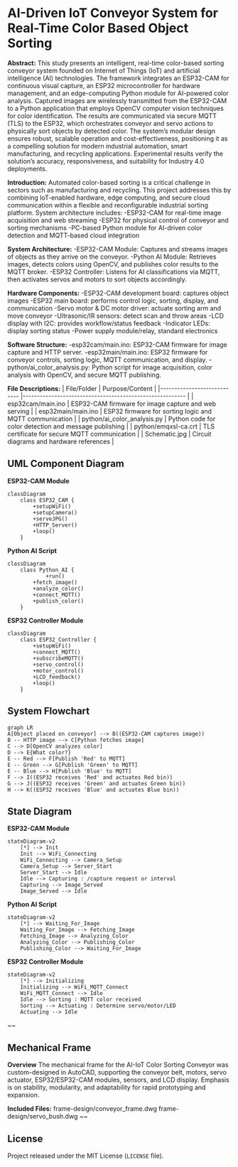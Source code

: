 
# AI-Driven IoT Conveyor System for Real-Time Color Based Object Sorting


**Abstract:**
This study presents an intelligent, real-time color-based sorting conveyor system founded on Internet of Things (IoT) and artificial intelligence (AI) technologies. The framework integrates an ESP32-CAM for continuous visual capture, an ESP32 microcontroller for hardware management, and an edge-computing Python module for AI-powered color analysis. Captured images are wirelessly transmitted from the ESP32-CAM to a Python application that employs OpenCV computer vision techniques for color identification. The results are communicated via secure MQTT (TLS) to the ESP32, which orchestrates conveyor and servo actions to physically sort objects by detected color. The system’s modular design ensures robust, scalable operation and cost-effectiveness, positioning it as a compelling solution for modern industrial automation, smart manufacturing, and recycling applications. Experimental results verify the solution’s accuracy, responsiveness, and suitability for Industry 4.0 deployments.

**Introduction:**
Automated color-based sorting is a critical challenge in sectors such as manufacturing and recycling. This project addresses this by combining IoT-enabled hardware, edge computing, and secure cloud communication within a flexible and reconfigurable industrial sorting platform.
System architecture includes:
-ESP32-CAM for real-time image acquisition and web streaming
-ESP32 for physical control of conveyor and sorting mechanisms
-PC-based Python module for AI-driven color detection and MQTT-based cloud integration

**System Architecture:**
-ESP32-CAM Module: Captures and streams images of objects as they arrive on the conveyor.
-Python AI Module: Retrieves images, detects colors using OpenCV, and publishes color results to the MQTT broker.
-ESP32 Controller: Listens for AI classifications via MQTT, then activates servos and motors to sort objects accordingly.

**Hardware Components:**
-ESP32-CAM development board: captures object images
-ESP32 main board: performs control logic, sorting, display, and communication
-Servo motor & DC motor driver: actuate sorting arm and move conveyor
-Ultrasonic/IR sensors: detect scan and throw areas
-LCD display with I2C: provides workflow/status feedback
-Indicator LEDs: display sorting status
-Power supply module/relay, standard electronics

**Software Structure:**
-esp32cam/main.ino: ESP32-CAM firmware for image capture and HTTP server.
-esp32main/main.ino: ESP32 firmware for conveyor controls, sorting logic, MQTT communication, and display.
-python/ai_color_analysis.py: Python script for image acquisition, color analysis with OpenCV, and secure MQTT publishing.

**File Descriptions:**
| File/Folder                	| Purpose/Content                                         	|
|----------------------------	|---------------------------------------------------------	|
| esp32cam/main.ino        	| ESP32-CAM firmware for image capture and web serving    	|
| esp32main/main.ino    	| ESP32 firmware for sorting logic and MQTT communication 	|
| python/ai_color_analysis.py   | Python code for color detection and message publishing  	|
| python/emqxsl-ca.crt          | TLS certificate for secure MQTT communication           	|
| Schematic.jpg    	| Circuit diagrams and hardware references                    	|

## UML Component Diagram

**ESP32-CAM Module**
```mermaid
classDiagram
    class ESP32_CAM {
        +setupWiFi()
        +setupCamera()
        +serveJPG()
        +HTTP_Server()
        +loop()
    }
```

**Python AI Script**
```mermaid
classDiagram
    class Python_AI {
		    +run()
        +fetch_image()
        +analyze_color()
        +connect_MQTT()
        +publish_color()
    }
```

**ESP32 Controller Module**
```mermaid
classDiagram
    class ESP32_Controller {
        +setupWiFi()
        +connect_MQTT()
        +subscribeMQTT()
        +servo_control()
        +motor_control()
        +LCD_feedback()
        +loop()
    }
```

## System Flowchart
```mermaid
graph LR
A[Object placed on conveyor] --> B((ESP32-CAM captures image))
B -- HTTP image --> C[Python fetches image]
C --> D[OpenCV analyzes color]
D --> E{What color?}
E -- Red --> F[Publish 'Red' to MQTT]
E -- Green --> G[Publish 'Green' to MQTT]
E -- Blue --> H[Publish 'Blue' to MQTT]
F --> I((ESP32 receives 'Red' and actuates Red bin))
G --> J((ESP32 receives 'Green' and actuates Green bin))
H --> K((ESP32 receives 'Blue' and actuates Blue bin))
```

## State Diagram

**ESP32-CAM Module**
```mermaid
stateDiagram-v2
    [*] --> Init
    Init --> WiFi_Connecting
    WiFi_Connecting --> Camera_Setup
    Camera_Setup --> Server_Start
    Server_Start --> Idle
    Idle --> Capturing : /capture request or interval
    Capturing --> Image_Served
    Image_Served --> Idle
```

**Python AI Script**
```mermaid
stateDiagram-v2
    [*] --> Waiting_For_Image
    Waiting_For_Image --> Fetching_Image
    Fetching_Image --> Analyzing_Color
    Analyzing_Color --> Publishing_Color
    Publishing_Color --> Waiting_For_Image

```

**ESP32 Controller Module**
```mermaid
stateDiagram-v2
    [*] --> Initializing
    Initializing --> WiFi_MQTT_Connect
    WiFi_MQTT_Connect --> Idle
    Idle --> Sorting : MQTT color received
    Sorting --> Actuating : Determine servo/motor/LED
    Actuating --> Idle

```
~~
## Mechanical Frame
**Overview**
The mechanical frame for the AI-IoT Color Sorting Conveyor was custom-designed in AutoCAD, supporting the conveyor belt, motors, servo actuator, ESP32/ESP32-CAM modules, sensors, and LCD display. Emphasis is on stability, modularity, and adaptability for rapid prototyping and expansion.

**Included Files:**
frame-design/conveyor_frame.dwg
frame-design/servo_bush.dwg
~~

## License
Project released under the MIT License (`LICENSE`  file).
